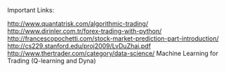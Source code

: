 Important Links:

http://www.quantatrisk.com/algorithmic-trading/
http://www.dirinler.com.tr/forex-trading-with-python/
http://francescopochetti.com/stock-market-prediction-part-introduction/
http://cs229.stanford.edu/proj2009/LvDuZhai.pdf
http://www.thertrader.com/category/data-science/
Machine Learning for Trading (Q-learning and Dyna)
